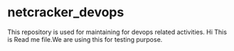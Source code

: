 # netcracker_devops
This repository is used for maintaining for devops related activities.
Hi This is Read me file.We are using this for testing purpose.
